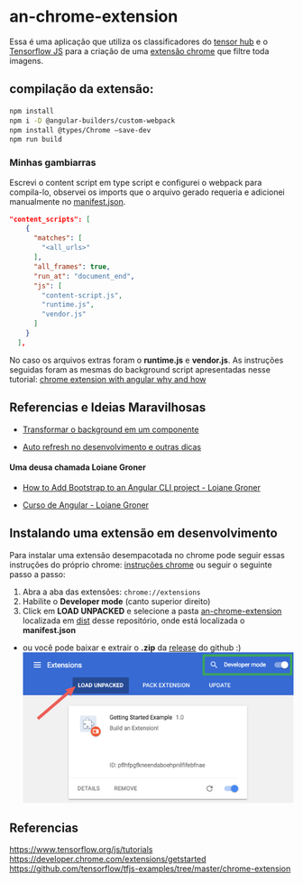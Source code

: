 # an-chrome-extension

Essa é uma aplicação que utiliza os classificadores do  [tensor hub](https://tfhub.dev/) e
o [Tensorflow JS](https://www.tensorflow.org/js) para a criação de uma
[extensão chrome](https://developer.chrome.com/extensions/getstarted) que filtre
toda imagens.

## compilação da extensão:  

```zsh
npm install
npm i -D @angular-builders/custom-webpack
npm install @types/Chrome –save-dev
npm run build
```



### Minhas gambiarras

Escrevi o content script em type script e configurei o webpack 
para compila-lo, observei os imports que o arquivo gerado requeria e
adicionei manualmente no [manifest.json](src/manifest.json).
```json
"content_scripts": [
    {
      "matches": [
        "<all_urls>"
      ],
      "all_frames": true,
      "run_at": "document_end",
      "js": [
        "content-script.js",
        "runtime.js",
        "vendor.js" 
      ]
    }
  ],
```
No caso os arquivos extras foram o __runtime.js__ e  __vendor.js__.
As instruções seguidas foram as mesmas do background script apresentadas
nesse tutorial: [chrome extension with angular why and how](https://medium.com/angular-in-depth/chrome-extension-with-angular-why-and-how-778200b87575)

## Referencias e Ideias Maravilhosas

- [Transformar o background em um componente](https://www.red-gate.com/simple-talk/dotnet/software-tools/developing-google-chrome-extension-using-angular-4/)

- [Auto refresh no desenvolvimento e outras dicas](https://medium.com/angular-in-depth/chrome-extension-with-angular-why-and-how-778200b87575)


#### Uma deusa chamada Loiane Groner
- [How to Add Bootstrap to an Angular CLI project - Loiane Groner](https://loiane.com/2017/08/how-to-add-bootstrap-to-an-angular-cli-project/#3-importing-the-css)

- [Curso de Angular - Loiane Groner](https://www.youtube.com/playlist?list=PLGxZ4Rq3BOBoSRcKWEdQACbUCNWLczg2G)


## Instalando uma extensão em desenvolvimento  
Para instalar uma extensão desempacotada no chrome pode seguir essas instruções do próprio chrome: [instruções chrome](https://developer.chrome.com/extensions/getstarted) ou seguir o seguinte passo a passo:  

1. Abra a aba das extensões: `chrome://extensions`
2. Habilite o __Developer mode__ (canto superior direito)
3. Click em __LOAD UNPACKED__ e selecione a pasta [an-chrome-extension](dist/an-chrome-extension) localizada em [dist](dist)  desse repositório, onde está localizada o __manifest.json__
- ou você pode baixar e extrair o __.zip__ da  [release](https://github.com/samuel-cavalcanti/an-chrome-extension/releases/tag/1.0.0) do github :) 
![Foto de Auxilio](load_extension.png)


## Referencias
https://www.tensorflow.org/js/tutorials  
https://developer.chrome.com/extensions/getstarted  
https://github.com/tensorflow/tfjs-examples/tree/master/chrome-extension

